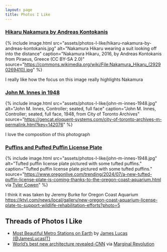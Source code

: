 ```yaml
---
layout: page
title: Photos I Like
---
```


### [Hikaru Nakamura by Andreas Kontokanis](https://commons.wikimedia.org/wiki/File:Nakamura_Hikaru_(29290269410).jpg)

{% include image.html 
    src="assets/photos-I-like/hikaru-nakamura-by-andreas-kontokanis.jpg"
    alt="Nakamura Hikaru wearing a suit looking off into the distance" 
    caption="Nakamura Hikaru, 2016, by Andreas Kontokanis from Piraeus, Greece (CC BY-SA 2.0)"
    source="https://commons.wikimedia.org/wiki/File:Nakamura_Hikaru_(29290269410).jpg"
%}

I really like how the focus on this image really highlights Nakamura


### [John M. Innes in 1948](https://gencat.eloquent-systems.com/city-of-toronto-archives-m-permalink.html?key=142076)

{% include image.html 
    src="assets/photos-I-like/john-m-innes-1948.jpg" 
    alt="John M. Innes, Controller; seated, full face" 
    caption="John M. Innes, Controller; seated, full face, 1948, from City of Toronto Archives"
    source="https://gencat.eloquent-systems.com/city-of-toronto-archives-m-permalink.html?key=142076"
%}

I love the composition of this photograph

### [Puffins and Pufted Puffin License Plate](https://www.oregonlive.com/trending/2024/07/a-new-tufted-puffin-license-plate-is-coming-thanks-to-the-oregon-coast-aquarium.html)

{% include image.html 
    src="assets/photos-I-like/john-m-innes-1948.jpg" 
    alt="Tufted puffin license plate pictured with some tufted puffins." 
    caption="Tufted puffin license plate pictured with some tufted puffins."
    source="https://www.oregonlive.com/trending/2024/07/a-new-tufted-puffin-license-plate-is-coming-thanks-to-the-oregon-coast-aquarium.html via [Tyler Cowen](https://marginalrevolution.com/marginalrevolution/2024/07/friday-assorted-links-477.html?utm_source=rss&utm_medium=rss&utm_campaign=friday-assorted-links-477#:~:text=management%20so%20male%3F-,6.%20mie%3A%20oregon%20puffin%20license%20plates.,-7.%20For%20the)"
%}

I think it was taken by Jeremy Burke for Oregon Coast Aquarium
https://ktvl.com/news/local/gallery/new-oregon-coast-aquarium-license-plate-to-support-wildlife-rehabilitation-efforts?photo=5


## Threads of Photos I Like
- [Most Beautiful Metro Stations on Earth](https://x.com/JamesLucasIT/status/1808915462731747614) by [James Lucas (@JamesLucasIT)](https://x.com/JamesLucasIT)
- [World’s best new architecture revealed-CNN](https://www.cnn.com/2024/07/10/style/waf-awards-2024-best-new-architecture/index.html) via [Marginal Revolution](https://marginalrevolution.com/marginalrevolution/2024/07/friday-assorted-links-477.html?utm_source=rss&utm_medium=rss&utm_campaign=friday-assorted-links-477#:~:text=4.%20new%20architectural%20citations.)